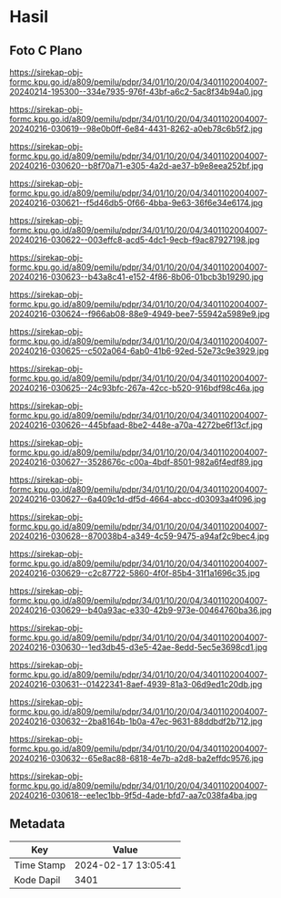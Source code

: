 # Hasil

## Foto C Plano

https://sirekap-obj-formc.kpu.go.id/a809/pemilu/pdpr/34/01/10/20/04/3401102004007-20240214-195300--334e7935-976f-43bf-a6c2-5ac8f34b94a0.jpg

https://sirekap-obj-formc.kpu.go.id/a809/pemilu/pdpr/34/01/10/20/04/3401102004007-20240216-030619--98e0b0ff-6e84-4431-8262-a0eb78c6b5f2.jpg

https://sirekap-obj-formc.kpu.go.id/a809/pemilu/pdpr/34/01/10/20/04/3401102004007-20240216-030620--b8f70a71-e305-4a2d-ae37-b9e8eea252bf.jpg

https://sirekap-obj-formc.kpu.go.id/a809/pemilu/pdpr/34/01/10/20/04/3401102004007-20240216-030621--f5d46db5-0f66-4bba-9e63-36f6e34e6174.jpg

https://sirekap-obj-formc.kpu.go.id/a809/pemilu/pdpr/34/01/10/20/04/3401102004007-20240216-030622--003effc8-acd5-4dc1-9ecb-f9ac87927198.jpg

https://sirekap-obj-formc.kpu.go.id/a809/pemilu/pdpr/34/01/10/20/04/3401102004007-20240216-030623--b43a8c41-e152-4f86-8b06-01bcb3b19290.jpg

https://sirekap-obj-formc.kpu.go.id/a809/pemilu/pdpr/34/01/10/20/04/3401102004007-20240216-030624--f966ab08-88e9-4949-bee7-55942a5989e9.jpg

https://sirekap-obj-formc.kpu.go.id/a809/pemilu/pdpr/34/01/10/20/04/3401102004007-20240216-030625--c502a064-6ab0-41b6-92ed-52e73c9e3929.jpg

https://sirekap-obj-formc.kpu.go.id/a809/pemilu/pdpr/34/01/10/20/04/3401102004007-20240216-030625--24c93bfc-267a-42cc-b520-916bdf98c46a.jpg

https://sirekap-obj-formc.kpu.go.id/a809/pemilu/pdpr/34/01/10/20/04/3401102004007-20240216-030626--445bfaad-8be2-448e-a70a-4272be6f13cf.jpg

https://sirekap-obj-formc.kpu.go.id/a809/pemilu/pdpr/34/01/10/20/04/3401102004007-20240216-030627--3528676c-c00a-4bdf-8501-982a6f4edf89.jpg

https://sirekap-obj-formc.kpu.go.id/a809/pemilu/pdpr/34/01/10/20/04/3401102004007-20240216-030627--6a409c1d-df5d-4664-abcc-d03093a4f096.jpg

https://sirekap-obj-formc.kpu.go.id/a809/pemilu/pdpr/34/01/10/20/04/3401102004007-20240216-030628--870038b4-a349-4c59-9475-a94af2c9bec4.jpg

https://sirekap-obj-formc.kpu.go.id/a809/pemilu/pdpr/34/01/10/20/04/3401102004007-20240216-030629--c2c87722-5860-4f0f-85b4-31f1a1696c35.jpg

https://sirekap-obj-formc.kpu.go.id/a809/pemilu/pdpr/34/01/10/20/04/3401102004007-20240216-030629--b40a93ac-e330-42b9-973e-00464760ba36.jpg

https://sirekap-obj-formc.kpu.go.id/a809/pemilu/pdpr/34/01/10/20/04/3401102004007-20240216-030630--1ed3db45-d3e5-42ae-8edd-5ec5e3698cd1.jpg

https://sirekap-obj-formc.kpu.go.id/a809/pemilu/pdpr/34/01/10/20/04/3401102004007-20240216-030631--01422341-8aef-4939-81a3-06d9ed1c20db.jpg

https://sirekap-obj-formc.kpu.go.id/a809/pemilu/pdpr/34/01/10/20/04/3401102004007-20240216-030632--2ba8164b-1b0a-47ec-9631-88ddbdf2b712.jpg

https://sirekap-obj-formc.kpu.go.id/a809/pemilu/pdpr/34/01/10/20/04/3401102004007-20240216-030632--65e8ac88-6818-4e7b-a2d8-ba2effdc9576.jpg

https://sirekap-obj-formc.kpu.go.id/a809/pemilu/pdpr/34/01/10/20/04/3401102004007-20240216-030618--ee1ec1bb-9f5d-4ade-bfd7-aa7c038fa4ba.jpg


## Metadata

| Key        | Value               |
| ---------- | ------------------- |
| Time Stamp | 2024-02-17 13:05:41 |
| Kode Dapil | 3401                |



